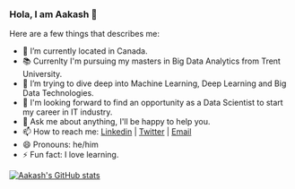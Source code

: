 ### Hola, I am Aakash 👋

<!--
**aakash1998/aakash1998** is a ✨ _special_ ✨ repository because its `README.md` (this file) appears on your GitHub profile.
-->
Here are a few things that describes me:

- 📍 I’m currently located in Canada. 
- 📚 Currenlty I'm pursuing my masters in Big Data Analytics from Trent University.
- 🌱 I’m trying to dive deep into Machine Learning, Deep Learning and Big Data Technologies.
- 👯 I'm looking forward to find an opportunity as a Data Scientist to start my career in IT industry.
- 💬 Ask me about anything, I'll be happy to help you.
- 📫 How to reach me: [Linkedin](https://www.linkedin.com/in/aakashpatel05/) | [Twitter](https://twitter.com/itsAP30) | [Email](mailto:helloaakash30@gmail.com)
- 😄 Pronouns: he/him
- ⚡ Fun fact: I love learning.


[![Aakash's GitHub stats](https://github-readme-stats.vercel.app/api?username=aakash1998)](https://github.com/aakash1998/github-readme-stats)
